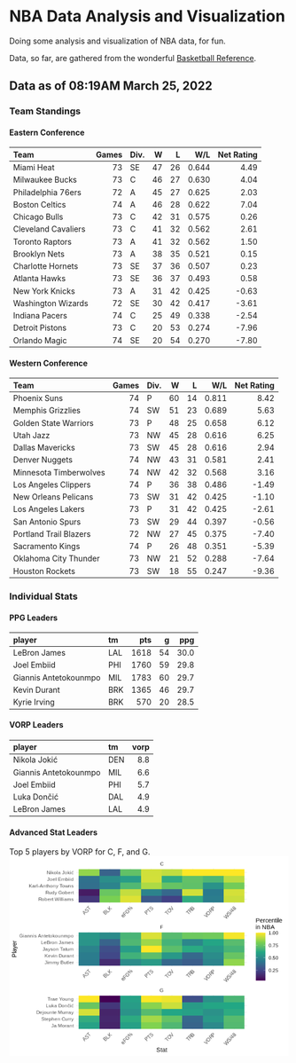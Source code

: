 # NBA Data Analysis and Visualization

Doing some analysis and visualization of NBA data, for fun.

Data, so far, are gathered from the wonderful [Basketball
Reference](https://www.basketball-reference.com/).

## Data as of 08:19AM March 25, 2022

### Team Standings

#### Eastern Conference

| Team                | Games | Div. |  W |  L |   W/L | Net Rating |
| :------------------ | ----: | :--- | -: | -: | ----: | ---------: |
| Miami Heat          |    73 | SE   | 47 | 26 | 0.644 |       4.49 |
| Milwaukee Bucks     |    73 | C    | 46 | 27 | 0.630 |       4.04 |
| Philadelphia 76ers  |    72 | A    | 45 | 27 | 0.625 |       2.03 |
| Boston Celtics      |    74 | A    | 46 | 28 | 0.622 |       7.04 |
| Chicago Bulls       |    73 | C    | 42 | 31 | 0.575 |       0.26 |
| Cleveland Cavaliers |    73 | C    | 41 | 32 | 0.562 |       2.61 |
| Toronto Raptors     |    73 | A    | 41 | 32 | 0.562 |       1.50 |
| Brooklyn Nets       |    73 | A    | 38 | 35 | 0.521 |       0.15 |
| Charlotte Hornets   |    73 | SE   | 37 | 36 | 0.507 |       0.23 |
| Atlanta Hawks       |    73 | SE   | 36 | 37 | 0.493 |       0.58 |
| New York Knicks     |    73 | A    | 31 | 42 | 0.425 |     \-0.63 |
| Washington Wizards  |    72 | SE   | 30 | 42 | 0.417 |     \-3.61 |
| Indiana Pacers      |    74 | C    | 25 | 49 | 0.338 |     \-2.54 |
| Detroit Pistons     |    73 | C    | 20 | 53 | 0.274 |     \-7.96 |
| Orlando Magic       |    74 | SE   | 20 | 54 | 0.270 |     \-7.80 |

#### Western Conference

| Team                   | Games | Div. |  W |  L |   W/L | Net Rating |
| :--------------------- | ----: | :--- | -: | -: | ----: | ---------: |
| Phoenix Suns           |    74 | P    | 60 | 14 | 0.811 |       8.42 |
| Memphis Grizzlies      |    74 | SW   | 51 | 23 | 0.689 |       5.63 |
| Golden State Warriors  |    73 | P    | 48 | 25 | 0.658 |       6.12 |
| Utah Jazz              |    73 | NW   | 45 | 28 | 0.616 |       6.25 |
| Dallas Mavericks       |    73 | SW   | 45 | 28 | 0.616 |       2.94 |
| Denver Nuggets         |    74 | NW   | 43 | 31 | 0.581 |       2.41 |
| Minnesota Timberwolves |    74 | NW   | 42 | 32 | 0.568 |       3.16 |
| Los Angeles Clippers   |    74 | P    | 36 | 38 | 0.486 |     \-1.49 |
| New Orleans Pelicans   |    73 | SW   | 31 | 42 | 0.425 |     \-1.10 |
| Los Angeles Lakers     |    73 | P    | 31 | 42 | 0.425 |     \-2.61 |
| San Antonio Spurs      |    73 | SW   | 29 | 44 | 0.397 |     \-0.56 |
| Portland Trail Blazers |    72 | NW   | 27 | 45 | 0.375 |     \-7.40 |
| Sacramento Kings       |    74 | P    | 26 | 48 | 0.351 |     \-5.39 |
| Oklahoma City Thunder  |    73 | NW   | 21 | 52 | 0.288 |     \-7.64 |
| Houston Rockets        |    73 | SW   | 18 | 55 | 0.247 |     \-9.36 |

### Individual Stats

#### PPG Leaders

| player                | tm  |  pts |  g |  ppg |
| :-------------------- | :-- | ---: | -: | ---: |
| LeBron James          | LAL | 1618 | 54 | 30.0 |
| Joel Embiid           | PHI | 1760 | 59 | 29.8 |
| Giannis Antetokounmpo | MIL | 1783 | 60 | 29.7 |
| Kevin Durant          | BRK | 1365 | 46 | 29.7 |
| Kyrie Irving          | BRK |  570 | 20 | 28.5 |

#### VORP Leaders

| player                | tm  | vorp |
| :-------------------- | :-- | ---: |
| Nikola Jokić          | DEN |  8.8 |
| Giannis Antetokounmpo | MIL |  6.6 |
| Joel Embiid           | PHI |  5.7 |
| Luka Dončić           | DAL |  4.9 |
| LeBron James          | LAL |  4.9 |

#### Advanced Stat Leaders

Top 5 players by VORP for C, F, and G.
![](README_files/figure-gfm/README-unnamed-chunk-7-1.png)<!-- -->
